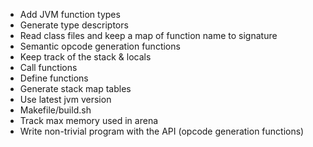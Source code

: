 -  Add JVM function types
-  Generate type descriptors
-  Read class files and keep a map of function name to signature
- Semantic opcode generation functions
- Keep track of the stack & locals
- Call functions
- Define functions
- Generate stack map tables
- Use latest jvm version
- Makefile/build.sh
- Track max memory used in arena
- Write non-trivial program with the API (opcode generation functions)
